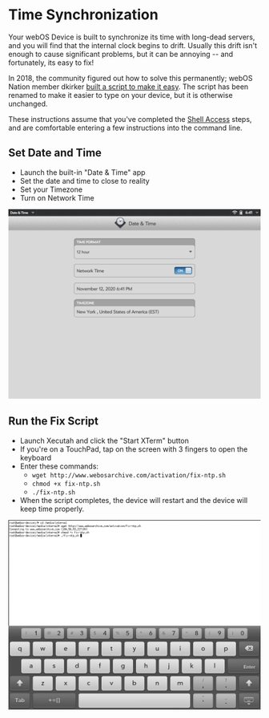 # Time Synchronization

Your webOS Device is built to synchronize its time with long-dead servers, and you will find that the internal clock begins to drift. Usually this drift isn't enough to cause significant problems, but it can be annoying -- and fortunately, its easy to fix!

In 2018, the community figured out how to solve this permanently; webOS Nation member dkirker [built a script to make it easy](https://forums.webosnation.com/hp-touchpad/331734-network-time-not-keeping-clocks-accurate-2.html). The script has been renamed to make it easier to type on your device, but it is otherwise unchanged.

These instructions assume that you've completed the [Shell Access](bash.md) steps, and are comfortable entering a few instructions into the command line.

## Set Date and Time
* Launch the built-in "Date & Time" app
* Set the date and time to close to reality
* Set your Timezone
* Turn on Network Time

![Date & Time](images/datetime.png)

## Run the Fix Script

* Launch Xecutah and click the "Start XTerm" button
* If you're on a TouchPad, tap on the screen with 3 fingers to open the keyboard
* Enter these commands:
    + `wget http://www.webosarchive.com/activation/fix-ntp.sh`
    + `chmod +x fix-ntp.sh`
    + `./fix-ntp.sh`
* When the script completes, the device will restart and the device will keep time properly.

![Fix NTP Sync](images/fix-ntp.png)